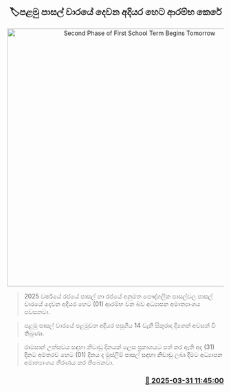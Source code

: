 <p align='center'><b><h2 align='center' title='Second Phase of First School Term Begins Tomorrow'>🏷පළමු පාසල් වාරයේ දෙවන අදියර හෙට ආරම්භ කෙරේ</h2></b></p>
<p align='center'><img src='https://helakuru.sgp1.cdn.digitaloceanspaces.com/esana/images/lib/school-students[1].jpg' width='600' alt='Second Phase of First School Term Begins Tomorrow'></p>

> 2025 වර්ෂයේ රජයේ පාසල් හා රජයේ අනුමත පෞද්ගලික පාසල්වල පාසල් වාරයේ දෙවන අදියර හෙට (01) ආරම්භ වන බව අධ්‍යාපන අමාත්‍යාංශය පවසනවා.

> පළමු පාසල් වාරයේ පළමුවන අදියර පසුගිය 14 වැනි සිකුරාදා දිනෙන් අවසන් වී තිබුණා.

> රාමසාන් උත්සවය සඳහා නිවාඩු දිනයක් ලෙස ප්‍රකාශයට පත් කර ඇති අද (31) දිනට අමතරව හෙට (01) දිනය ද මුස්ලිම් පාසල් සඳහා නිවාඩු ලබා දීමට අධ්‍යාපන අමාත්‍යාංශය තීරණය කර තිබෙනවා.



<h3 align='right'><a href='https://www.helakuru.lk/esana/p/108804/'>📅 2025-03-31 11:45:00</a></h3>
